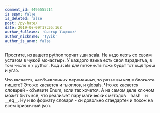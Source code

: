 ```yaml
---
comment_id: 4495555214
is_spam: false
is_deleted: false
post: /py-hate/
date: 2019-06-09T17:36:16Z
author_fullname: 'Виктор Тыщенко'
author_nickname: 'TyVik'
author_is_anon: false
---
```


<p>Простите, из вашего python торчат уши scala. Не надо лезть со своим уставом в чужой монастырь. У каждого языка есть своя парадигма, в том числе и у python. Код scala для питониста тоже будет тот ещё треш и угар.</p><p>Что касается, необъявленных переменных, то разве вы код в блокноте пишете? Это же касается и тьюплов, и globals. Что же касается словарей - объявите Enum, если так хочется. А на самом деле ключом может быть всё, что реализует пару магических методов __hash__ и __eq__. Ну и по формату словаря - он довольно стандартен и похож на всем привычный json.</p>
